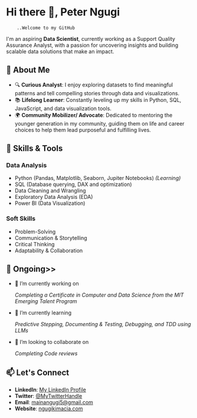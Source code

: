 
# Hi there 👋, Peter Ngugi

        ..Welcome to my GitHub

I'm an aspiring **Data Scientist**, currently working as a Support Quality Assurance Analyst, 
with a passion for uncovering insights and building scalable data solutions that make
 an impact.

## 🚀 About Me

- 🔍 **Curious Analyst**: I enjoy exploring datasets to find meaningful patterns
  and tell compelling stories through data and visualizations.  
- 📚 **Lifelong Learner**: Constantly leveling up my skills in Python, SQL,
  JavaScript, and data visualization tools.  
- 🌍 **Community Mobilizer/ Advocate**: Dedicated to mentoring the younger
  generation in my community, guiding them on life and career choices to help
  them lead purposeful and fulfilling lives.
  
## 🔧 Skills & Tools

### **Data Analysis**  

- Python (Pandas, Matplotlib, Seaborn, Jupiter Notebooks) *(Learning)*  
- SQL (Database querying, DAX and optimization)  
- Data Cleaning and Wrangling  
- Exploratory Data Analysis (EDA)  
- Power BI (Data Visualization)  

### **Soft Skills**  

- Problem-Solving  
- Communication & Storytelling
- Critical Thinking
- Adaptability & Collaboration

## 🌱 Ongoing>>

- 🔭 I’m currently working on

    *Completing a Certificate in Computer and Data Science from the MIT Emerging
    Talent Program*

- 🌱 I’m currently learning
  
     *Predictive Stepping, Documenting & Testing, Debugging, and TDD using LLMs*

- 👯 I’m looking to collaborate on

    *Completing Code reviews*

## 📫 Let's Connect

- **LinkedIn**: [My LinkedIn Profile](https://www.linkedin.com/in/pmngugi)  
- **Twitter**: [@MyTwitterHandle](..)  
- **Email**: [mainangugi5@gmail.com](mailto:mainangugi5@gmail.com)  
- **Website**: [ngugikimacia.com](https://ngugikimacia.com)
